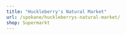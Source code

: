 ```yaml
---
title: "Huckleberry's Natural Market"
url: /spokane/huckleberrys-natural-market/
shop: Supermarkt
---
```

